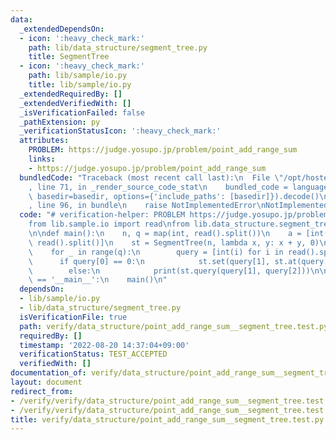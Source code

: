 ```yaml
---
data:
  _extendedDependsOn:
  - icon: ':heavy_check_mark:'
    path: lib/data_structure/segment_tree.py
    title: SegmentTree
  - icon: ':heavy_check_mark:'
    path: lib/sample/io.py
    title: lib/sample/io.py
  _extendedRequiredBy: []
  _extendedVerifiedWith: []
  _isVerificationFailed: false
  _pathExtension: py
  _verificationStatusIcon: ':heavy_check_mark:'
  attributes:
    PROBLEM: https://judge.yosupo.jp/problem/point_add_range_sum
    links:
    - https://judge.yosupo.jp/problem/point_add_range_sum
  bundledCode: "Traceback (most recent call last):\n  File \"/opt/hostedtoolcache/Python/3.10.6/x64/lib/python3.10/site-packages/onlinejudge_verify/documentation/build.py\"\
    , line 71, in _render_source_code_stat\n    bundled_code = language.bundle(stat.path,\
    \ basedir=basedir, options={'include_paths': [basedir]}).decode()\n  File \"/opt/hostedtoolcache/Python/3.10.6/x64/lib/python3.10/site-packages/onlinejudge_verify/languages/python.py\"\
    , line 96, in bundle\n    raise NotImplementedError\nNotImplementedError\n"
  code: "# verification-helper: PROBLEM https://judge.yosupo.jp/problem/point_add_range_sum\n\
    from lib.sample.io import read\nfrom lib.data_structure.segment_tree import SegmentTree\n\
    \n\ndef main():\n    n, q = map(int, read().split())\n    a = [int(i) for i in\
    \ read().split()]\n    st = SegmentTree(n, lambda x, y: x + y, 0)\n    st.build(a)\n\
    \    for _ in range(q):\n        query = [int(i) for i in read().split()]\n  \
    \      if query[0] == 0:\n            st.set(query[1], st.at(query[1]) + query[2])\n\
    \        else:\n            print(st.query(query[1], query[2]))\n\n\nif __name__\
    \ == '__main__':\n    main()\n"
  dependsOn:
  - lib/sample/io.py
  - lib/data_structure/segment_tree.py
  isVerificationFile: true
  path: verify/data_structure/point_add_range_sum__segment_tree.test.py
  requiredBy: []
  timestamp: '2022-08-20 14:37:04+09:00'
  verificationStatus: TEST_ACCEPTED
  verifiedWith: []
documentation_of: verify/data_structure/point_add_range_sum__segment_tree.test.py
layout: document
redirect_from:
- /verify/verify/data_structure/point_add_range_sum__segment_tree.test.py
- /verify/verify/data_structure/point_add_range_sum__segment_tree.test.py.html
title: verify/data_structure/point_add_range_sum__segment_tree.test.py
---
```

